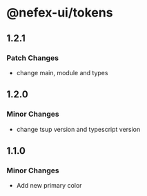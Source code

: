 # @nefex-ui/tokens

## 1.2.1

### Patch Changes

- change main, module and types

## 1.2.0

### Minor Changes

- change tsup version and typescript version

## 1.1.0

### Minor Changes

- Add new primary color

